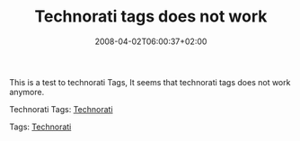 ﻿---
title: "Technorati tags does not work"
description: ""
date: 2008-04-02T06:00:37+02:00
draft: false
tags: [Uncategorized]
categories: [General]
---
This is a test to technorati Tags, It seems that technorati tags does not work anymore.

Technorati Tags: [Technorati](http://technorati.com/tags/Technorati)

Tags: [Technorati](http://technorati.com/tag/Technorati)
